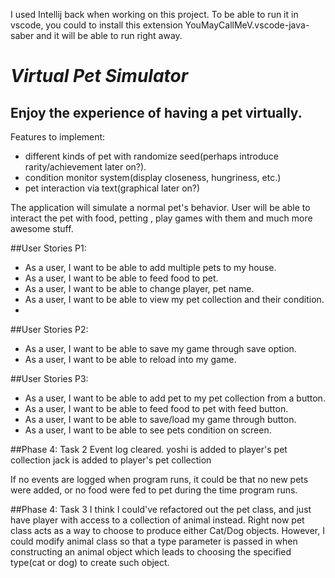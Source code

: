 I used Intellij back when working on this project. To be able to run it in vscode, you could to install this extension YouMayCallMeV.vscode-java-saber and it will be able to run right away.

# *Virtual Pet Simulator*

## Enjoy the experience of having a pet virtually.

Features to implement:
- different kinds of pet with randomize seed(perhaps introduce rarity/achievement later on?).
- condition monitor system(display closeness, hungriness, etc.)
- pet interaction via text(graphical later on?)

The application will simulate a normal pet's behavior. User will be able to interact the pet with food, petting , play games with them and much more awesome stuff.


##User Stories P1:

- As a user, I want to be able to add multiple pets to my house.
- As a user, I want to be able to feed food to pet.
- As a user, I want to be able to change player, pet name.
- As a user, I want to be able to view my pet collection and their condition.
- 
##User Stories P2:

- As a user, I want to be able to save my game through save option.
- As a user, I want to be able to reload into my game.

##User Stories P3:
- As a user, I want to be able to add pet to my pet collection from a button.
- As a user, I want to be able to feed food to pet with feed button.
- As a user, I want to be able to save/load my game through button.
- As a user, I want to be able to see pets condition on screen.

##Phase 4: Task 2
Event log cleared.
yoshi is added to player's pet collection
jack is added to player's pet collection

If no events are logged when program runs, it could be that no new pets were added, or no food were fed
to pet during the time program runs. 

##Phase 4: Task 3
I think I could've refactored out the pet class, and just have player with access to a collection of animal instead.
Right now pet class acts as a way to choose to produce either Cat/Dog objects. However, I could modify animal class
so that a type parameter is passed in when constructing an animal object which leads to choosing the specified
type(cat or dog) to create such object.

